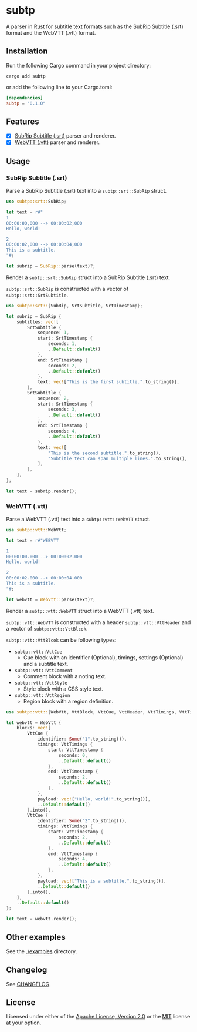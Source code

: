# subtp
A parser in Rust for subtitle text formats such as the SubRip Subtitle (.srt) format and the WebVTT (.vtt) format.

## Installation

Run the following Cargo command in your project directory:

```shell
cargo add subtp
```

or add the following line to your Cargo.toml:

```toml
[dependencies]
subtp = "0.1.0"
```

## Features

- [x] [SubRip Subtitle (.srt)](#subrip-subtitle-srt) parser and renderer.
- [x] [WebVTT (.vtt)](#webvtt-vtt) parser and renderer.

## Usage

### SubRip Subtitle (.srt)

Parse a SubRip Subtitle (.srt) text into a `subtp::srt::SubRip` struct.

```rust
use subtp::srt::SubRip;

let text = r#"
1
00:00:00,000 --> 00:00:02,000
Hello, world!

2
00:00:02,000 --> 00:00:04,000
This is a subtitle.
"#;

let subrip = SubRip::parse(text)?;
```

Render a `subtp::srt::SubRip` struct into a SubRip Subtitle (.srt) text.

`subtp::srt::SubRip` is constructed with a vector of `subtp::srt::SrtSubtitle`.

```rust
use subtp::srt::{SubRip, SrtSubtitle, SrtTimestamp};

let subrip = SubRip {
    subtitles: vec![
        SrtSubtitle {
            sequence: 1,
            start: SrtTimestamp {
                seconds: 1,
                ..Default::default()
            },
            end: SrtTimestamp {
                seconds: 2,
                ..Default::default()
            },
            text: vec!["This is the first subtitle.".to_string()],
        },
        SrtSubtitle {
            sequence: 2,
            start: SrtTimestamp {
                seconds: 3,
                ..Default::default()
            },
            end: SrtTimestamp {
                seconds: 4,
                ..Default::default()
            },
            text: vec![
                "This is the second subtitle.".to_string(),
                "Subtitle text can span multiple lines.".to_string(),
            ],
        },
    ],
};
 
let text = subrip.render();
```

### WebVTT (.vtt)

Parse a WebVTT (.vtt) text into a `subtp::vtt::WebVTT` struct.

```rust
use subtp::vtt::WebVtt;

let text = r#"WEBVTT

1
00:00:00.000 --> 00:00:02.000
Hello, world!

2
00:00:02.000 --> 00:00:04.000
This is a subtitle.
"#;

let webvtt = WebVtt::parse(text)?;
```

Render a `subtp::vtt::WebVTT` struct into a WebVTT (.vtt) text.

`subtp::vtt::WebVTT` is constructed with a header `subtp::vtt::VttHeader` and a vector of `subtp::vtt::VttBlcok`.

`subtp::vtt::VttBlcok` can be following types:
- `subtp::vtt::VttCue`
    - Cue block with an identifier (Optional), timings, settings (Optional) and a subtitle text. 
- `subtp::vtt::VttComment`
    - Comment block with a noting text. 
- `subtp::vtt::VttStyle`
    - Style block with a CSS style text. 
- `subtp::vtt::VttRegion`
    - Region block with a region definition. 

```rust
use subtp::vtt::{WebVtt, VttBlock, VttCue, VttHeader, VttTimings, VttTimestamp};

let webvtt = WebVtt {
    blocks: vec![
        VttCue {
            identifier: Some("1".to_string()),
            timings: VttTimings {
                start: VttTimestamp {
                    seconds: 0,
                    ..Default::default()
                },
                end: VttTimestamp {
                    seconds: 2,
                    ..Default::default()
                },
            },
            payload: vec!["Hello, world!".to_string()],
            ..Default::default()
        }.into(),
        VttCue {
            identifier: Some("2".to_string()),
            timings: VttTimings {
                start: VttTimestamp {
                    seconds: 2,
                    ..Default::default()
                },
                end: VttTimestamp {
                    seconds: 4,
                    ..Default::default()
                },
            },
            payload: vec!["This is a subtitle.".to_string()],
            ..Default::default()
        }.into(),
    ],
    ..Default::default()
};

let text = webvtt.render();
```

## Other examples

See the [./examples](./examples) directory.

## Changelog

See [CHANGELOG](./CHANGELOG.md).

## License

Licensed under either of the [Apache License, Version 2.0](./LICENSE-APACHE) or the [MIT](./LICENSE-MIT) license at your option.
